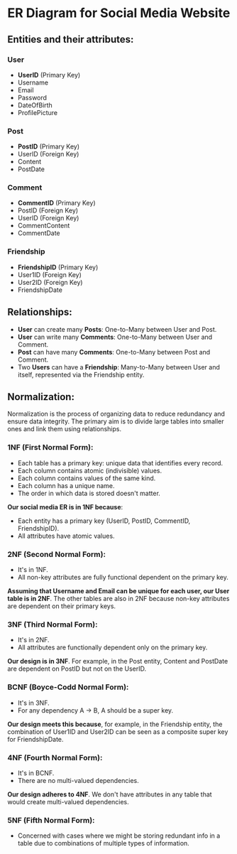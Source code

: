 # ER Diagram for Social Media Website

## Entities and their attributes:

### User
- **UserID** (Primary Key)
- Username
- Email
- Password
- DateOfBirth
- ProfilePicture

### Post
- **PostID** (Primary Key)
- UserID (Foreign Key)
- Content
- PostDate

### Comment
- **CommentID** (Primary Key)
- PostID (Foreign Key)
- UserID (Foreign Key)
- CommentContent
- CommentDate

### Friendship
- **FriendshipID** (Primary Key)
- User1ID (Foreign Key)
- User2ID (Foreign Key)
- FriendshipDate

## Relationships:

- **User** can create many **Posts**: One-to-Many between User and Post.
- **User** can write many **Comments**: One-to-Many between User and Comment.
- **Post** can have many **Comments**: One-to-Many between Post and Comment.
- Two **Users** can have a **Friendship**: Many-to-Many between User and itself, represented via the Friendship entity.

## Normalization:

Normalization is the process of organizing data to reduce redundancy and ensure data integrity. The primary aim is to divide large tables into smaller ones and link them using relationships.

### 1NF (First Normal Form):

- Each table has a primary key: unique data that identifies every record.
- Each column contains atomic (indivisible) values.
- Each column contains values of the same kind.
- Each column has a unique name.
- The order in which data is stored doesn't matter.

**Our social media ER is in 1NF because**:
- Each entity has a primary key (UserID, PostID, CommentID, FriendshipID).
- All attributes have atomic values.

### 2NF (Second Normal Form):

- It's in 1NF.
- All non-key attributes are fully functional dependent on the primary key.

**Assuming that Username and Email can be unique for each user, our User table is in 2NF**. The other tables are also in 2NF because non-key attributes are dependent on their primary keys.

### 3NF (Third Normal Form):

- It's in 2NF.
- All attributes are functionally dependent only on the primary key.

**Our design is in 3NF**. For example, in the Post entity, Content and PostDate are dependent on PostID but not on the UserID.

### BCNF (Boyce-Codd Normal Form):

- It's in 3NF.
- For any dependency A -> B, A should be a super key.

**Our design meets this because**, for example, in the Friendship entity, the combination of User1ID and User2ID can be seen as a composite super key for FriendshipDate.

### 4NF (Fourth Normal Form):

- It's in BCNF.
- There are no multi-valued dependencies.

**Our design adheres to 4NF**. We don't have attributes in any table that would create multi-valued dependencies.

### 5NF (Fifth Normal Form):

- Concerned with cases where we might be storing redundant info in a table due to combinations of multiple types of information.
